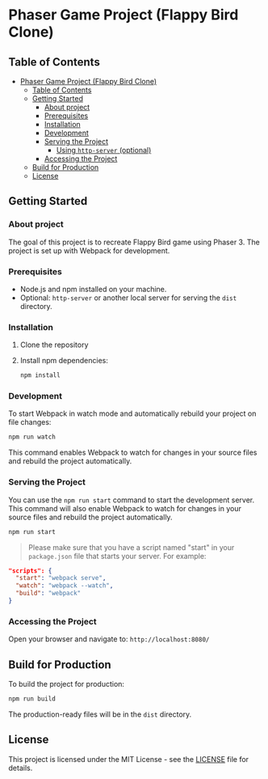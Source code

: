 # Phaser Game Project (Flappy Bird Clone)

## Table of Contents
- [Phaser Game Project (Flappy Bird Clone)](#phaser-game-project-flappy-bird-clone)
  - [Table of Contents](#table-of-contents)
  - [Getting Started](#getting-started)
    - [About project](#about-project)
    - [Prerequisites](#prerequisites)
    - [Installation](#installation)
    - [Development](#development)
    - [Serving the Project](#serving-the-project)
      - [Using `http-server` (optional)](#using-http-server-optional)
    - [Accessing the Project](#accessing-the-project)
  - [Build for Production](#build-for-production)
  - [License](#license)

## Getting Started

### About project

The goal of this project is to recreate Flappy Bird game using Phaser 3. The project is set up with Webpack for development.

### Prerequisites

- Node.js and npm installed on your machine.
- Optional: `http-server` or another local server for serving the `dist` directory.

### Installation

1. Clone the repository

2. Install npm dependencies:
   ```bash
   npm install
   ```

### Development

To start Webpack in watch mode and automatically rebuild your project on file changes:

```bash
npm run watch
```

This command enables Webpack to watch for changes in your source files and rebuild the project automatically.

### Serving the Project 

You can use the `npm run start` command to start the development server. This command will also enable Webpack to watch for changes in your source files and rebuild the project automatically.

```bash
npm run start
```

> Please make sure that you have a script named "start" in your `package.json` file that starts your server. For example: 
```json
"scripts": {
  "start": "webpack serve",
  "watch": "webpack --watch",
  "build": "webpack"
}
```

### Accessing the Project

Open your browser and navigate to: `http://localhost:8080/`

## Build for Production

To build the project for production:

```bash
npm run build
```

The production-ready files will be in the `dist` directory.

## License

This project is licensed under the MIT License - see the [LICENSE](LICENSE) file for details.
